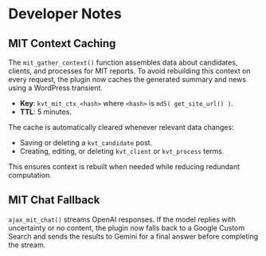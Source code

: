 # Developer Notes

## MIT Context Caching

The `mit_gather_context()` function assembles data about candidates, clients, and processes for MIT reports. To avoid rebuilding this context on every request, the plugin now caches the generated summary and news using a WordPress transient.

- **Key**: `kvt_mit_ctx_<hash>` where `<hash>` is `md5( get_site_url() )`.
- **TTL**: 5 minutes.

The cache is automatically cleared whenever relevant data changes:

- Saving or deleting a `kvt_candidate` post.
- Creating, editing, or deleting `kvt_client` or `kvt_process` terms.

This ensures context is rebuilt when needed while reducing redundant computation.

## MIT Chat Fallback

`ajax_mit_chat()` streams OpenAI responses. If the model replies with uncertainty or no content, the plugin now falls back to a
Google Custom Search and sends the results to Gemini for a final answer before completing the stream.
